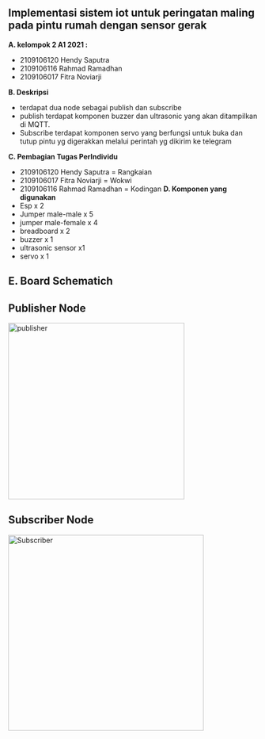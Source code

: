 **Implementasi sistem iot untuk peringatan maling pada pintu rumah dengan sensor gerak**
-
**A. kelompok 2 A1 2021 :**
 -   2109106120 Hendy Saputra
 -   2109106116 Rahmad Ramadhan
 -   2109106017 Fitra Noviarji

**B. Deskripsi**
 - terdapat dua node sebagai publish dan subscribe
 - publish terdapat komponen buzzer dan ultrasonic yang akan ditampilkan di MQTT.
 - Subscribe terdapat komponen servo yang berfungsi untuk buka dan tutup pintu yg digerakkan melalui perintah yg dikirim ke telegram

**C. Pembagian Tugas PerIndividu**
 -   2109106120 Hendy Saputra = Rangkaian
 -   2109106017 Fitra Noviarji = Wokwi
 -   2109106116 Rahmad Ramadhan = Kodingan
**D. Komponen yang digunakan**
 - Esp x 2
 - Jumper male-male x 5
 - jumper male-female x 4
 - breadboard x 2
 - buzzer x 1
 - ultrasonic sensor x1
 - servo x 1
   
**E. Board Schematich**
-
**Publisher Node**
-
<img width="356" alt="publisher" src="https://github.com/FitraNoviarji/pa-praktikum-iot-unmul-A1Kel2/assets/113648587/49c0a158-5341-4a66-afc8-e38e395e833e">

**Subscriber Node**
-
<img width="395" alt="Subscriber" src="https://github.com/FitraNoviarji/pa-praktikum-iot-unmul-A1Kel2/assets/113648587/4760519f-6b91-4ace-adba-c881bcee0cb6">
